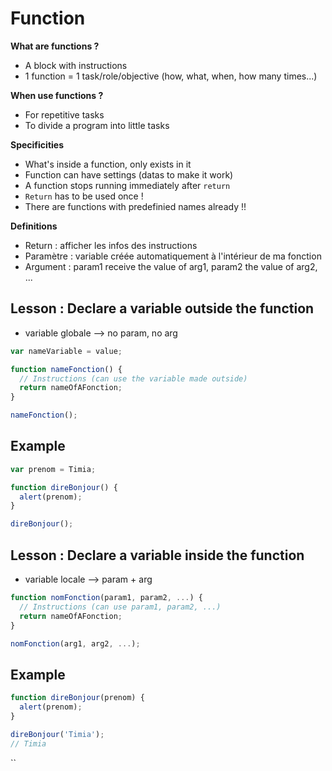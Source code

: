 # Function 

**What are functions ?**
- A block with instructions
- 1 function = 1 task/role/objective (how, what, when, how many times...)

**When use functions ?**
- For repetitive tasks
- To divide a program into little tasks

**Specificities**
- What's inside a function, only exists in it
- Function can have settings (datas to make it work)
- A function stops running immediately after ```return```
- ```Return``` has to be used once !
- There are functions with predefinied names already !!

**Definitions**
- Return : afficher les infos des instructions
- Paramètre : variable créée automatiquement à l'intérieur de ma fonction
- Argument : param1 receive the value of arg1, param2 the value of arg2, ...

## Lesson : Declare a variable outside the function 
- variable globale --> no param, no arg
```js
var nameVariable = value;  

function nameFonction() {
  // Instructions (can use the variable made outside)
  return nameOfAFonction;
}

nameFonction();
```
## Example
```js
var prenom = Timia;

function direBonjour() {
  alert(prenom);
}

direBonjour();
```

## Lesson : Declare a variable inside the function
- variable locale --> param + arg
```js
function nomFonction(param1, param2, ...) {
  // Instructions (can use param1, param2, ...)
  return nameOfAFonction;
}

nomFonction(arg1, arg2, ...); 
```

## Example
```js
function direBonjour(prenom) {
  alert(prenom);
}

direBonjour('Timia');
// Timia
```
``
